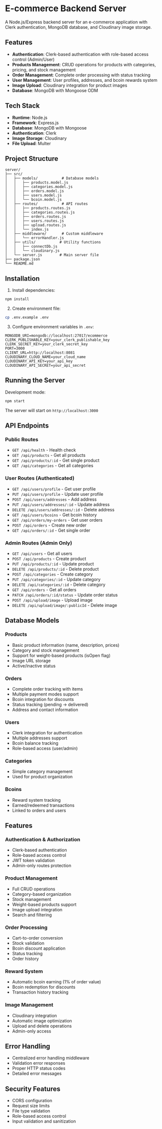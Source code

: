 # E-commerce Backend Server

A Node.js/Express backend server for an e-commerce application with Clerk authentication, MongoDB database, and Cloudinary image storage.

## Features

- **Authentication**: Clerk-based authentication with role-based access control (Admin/User)
- **Products Management**: CRUD operations for products with categories, pricing, and stock management
- **Order Management**: Complete order processing with status tracking
- **User Management**: User profiles, addresses, and bcoin rewards system
- **Image Upload**: Cloudinary integration for product images
- **Database**: MongoDB with Mongoose ODM

## Tech Stack

- **Runtime**: Node.js
- **Framework**: Express.js
- **Database**: MongoDB with Mongoose
- **Authentication**: Clerk
- **Image Storage**: Cloudinary
- **File Upload**: Multer

## Project Structure

```
server/
├── src/
│   ├── models/           # Database models
│   │   ├── products.model.js
│   │   ├── categories.model.js
│   │   ├── orders.model.js
│   │   ├── users.model.js
│   │   └── bcoin.model.js
│   ├── routes/           # API routes
│   │   ├── products.routes.js
│   │   ├── categories.routes.js
│   │   ├── orders.routes.js
│   │   ├── users.routes.js
│   │   ├── upload.routes.js
│   │   └── index.js
│   ├── middleware/       # Custom middleware
│   │   └── errorHandler.js
│   ├── utils/           # Utility functions
│   │   ├── connectDb.js
│   │   └── cloudinary.js
│   └── server.js        # Main server file
├── package.json
└── README.md
```

## Installation

1. Install dependencies:
```bash
npm install
```

2. Create environment file:
```bash
cp .env.example .env
```

3. Configure environment variables in `.env`:
```env
MONGODB_URI=mongodb://localhost:27017/ecommerce
CLERK_PUBLISHABLE_KEY=your_clerk_publishable_key
CLERK_SECRET_KEY=your_clerk_secret_key
PORT=3000
CLIENT_URL=http://localhost:8081
CLOUDINARY_CLOUD_NAME=your_cloud_name
CLOUDINARY_API_KEY=your_api_key
CLOUDINARY_API_SECRET=your_api_secret
```

## Running the Server

Development mode:
```bash
npm start
```

The server will start on `http://localhost:3000`

## API Endpoints

### Public Routes
- `GET /api/health` - Health check
- `GET /api/products` - Get all products
- `GET /api/products/:id` - Get single product
- `GET /api/categories` - Get all categories

### User Routes (Authenticated)
- `GET /api/users/profile` - Get user profile
- `PUT /api/users/profile` - Update user profile
- `POST /api/users/addresses` - Add address
- `PUT /api/users/addresses/:id` - Update address
- `DELETE /api/users/addresses/:id` - Delete address
- `GET /api/users/bcoins` - Get bcoin history
- `GET /api/orders/my-orders` - Get user orders
- `POST /api/orders` - Create new order
- `GET /api/orders/:id` - Get single order

### Admin Routes (Admin Only)
- `GET /api/users` - Get all users
- `POST /api/products` - Create product
- `PUT /api/products/:id` - Update product
- `DELETE /api/products/:id` - Delete product
- `POST /api/categories` - Create category
- `PUT /api/categories/:id` - Update category
- `DELETE /api/categories/:id` - Delete category
- `GET /api/orders` - Get all orders
- `PATCH /api/orders/:id/status` - Update order status
- `POST /api/upload/image` - Upload image
- `DELETE /api/upload/image/:publicId` - Delete image

## Database Models

### Products
- Basic product information (name, description, prices)
- Category and stock management
- Support for weight-based products (isOpen flag)
- Image URL storage
- Active/inactive status

### Orders
- Complete order tracking with items
- Multiple payment modes support
- Bcoin integration for discounts
- Status tracking (pending → delivered)
- Address and contact information

### Users
- Clerk integration for authentication
- Multiple addresses support
- Bcoin balance tracking
- Role-based access (user/admin)

### Categories
- Simple category management
- Used for product organization

### Bcoins
- Reward system tracking
- Earned/redeemed transactions
- Linked to orders and users

## Features

### Authentication & Authorization
- Clerk-based authentication
- Role-based access control
- JWT token validation
- Admin-only routes protection

### Product Management
- Full CRUD operations
- Category-based organization
- Stock management
- Weight-based products support
- Image upload integration
- Search and filtering

### Order Processing
- Cart-to-order conversion
- Stock validation
- Bcoin discount application
- Status tracking
- Order history

### Reward System
- Automatic bcoin earning (1% of order value)
- Bcoin redemption for discounts
- Transaction history tracking

### Image Management
- Cloudinary integration
- Automatic image optimization
- Upload and delete operations
- Admin-only access

## Error Handling
- Centralized error handling middleware
- Validation error responses
- Proper HTTP status codes
- Detailed error messages

## Security Features
- CORS configuration
- Request size limits
- File type validation
- Role-based access control
- Input validation and sanitization